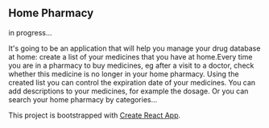 ## Home Pharmacy

in progress...

It's  going to be an application that will help you manage your drug database at home: create a list of your medicines that you have at home.Every time you are in a pharmacy to buy medicines, eg after a visit to a doctor, check whether this medicine is no longer in your home pharmacy.
Using the created list you can control the expiration date of your medicines. You can add descriptions to your medicines, for example the dosage. Or you can search your home pharmacy by categories...

This project is bootstrapped with [Create React App](https://github.com/facebook/create-react-app).

